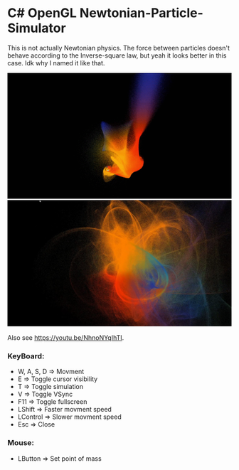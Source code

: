 # C# OpenGL Newtonian-Particle-Simulator

This is not actually Newtonian physics. The force between particles doesn't behave according to the
Inverse-square law, but yeah it looks better in this case. Idk why I named it like that.

![gif](Video.gif?raw=true)
![img1](sample.png?raw=true)

Also see https://youtu.be/NhnoNYqIhTI.

### **KeyBoard:**
* W, A, S, D => Movment
* E => Toggle cursor visibility
* T => Toggle simulation
* V => Toggle VSync
* F11 => Toggle fullscreen
* LShift => Faster movment speed
* LControl => Slower movment speed
* Esc => Close

### **Mouse:**
* LButton => Set point of mass